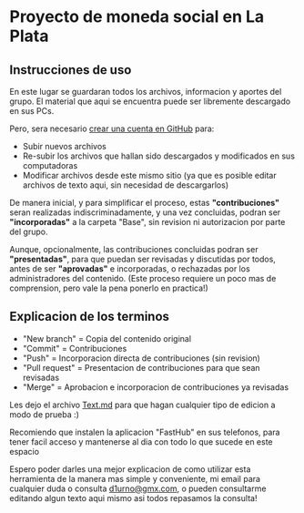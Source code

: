 # Proyecto de moneda social en La Plata
## Instrucciones de uso
En este lugar se guardaran todos los archivos, informacion y aportes del grupo.
El material que aqui se encuentra puede ser libremente descargado en sus PCs.

Pero, sera necesario [crear una cuenta en GitHub](https://github.com/join) para:
- Subir nuevos archivos
- Re-subir los archivos que hallan sido descargados y modificados en sus computadoras
- Modificar archivos desde este mismo sitio (ya que es posible editar archivos de texto aqui, sin necesidad de descargarlos)

De manera inicial, y para simplificar el proceso, estas **"contribuciones"** seran realizadas indiscriminadamente, y una vez concluidas, podran ser **"incorporadas"** a la carpeta "Base", sin revision ni autorizacion por parte del grupo.

Aunque, opcionalmente, las contribuciones concluidas podran ser **"presentadas"**, para que puedan ser revisadas y discutidas por todos, antes de ser **"aprovadas"** e incorporadas, o rechazadas por los administradores del contenido. (Este proceso requiere un poco mas de comprension, pero vale la pena ponerlo en practica!)

## Explicacion de los terminos
- "New branch" = Copia del contenido original
- "Commit" = Contribuciones
- "Push" = Incorporacion directa de contribuciones (sin revision)
- "Pull request" = Presentacion de contribuciones para que sean revisadas
- "Merge" = Aprobacion e incorporacion de contribuciones ya revisadas

Les dejo el archivo [Text.md](https://github.com/Monedas-Sociales-La-Plata/Moneda-Social/blob/Base/Test.md) para que hagan cualquier tipo de edicion a modo de prueba :)

Recomiendo que instalen la aplicacion "FastHub" en sus telefonos, para tener facil acceso y mantenerse al dia con todo lo que sucede en este espacio

Espero poder darles una mejor explicacion de como utilizar esta herramienta de la manera mas simple y conveniente, mi email para cualquier duda o consulta d1urno@gmx.com, o pueden consultarme editando algun texto aqui mismo asi todos repasamos la consulta!
